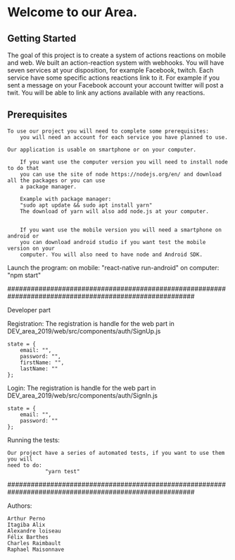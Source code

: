 Welcome to our Area.
=================

Getting Started
--------------

The goal of this project is to create a system of actions reactions on mobile and web.
We built an action-reaction system with webhooks.
You will have seven services at your disposition, for example Facebook, twitch.
Each service have some specific actions reactions link to it.
For example if you sent a message on your Facebook account your account twitter
will post a twit.
You will be able to link any actions available with any reactions.

Prerequisites
------------

    To use our project you will need to complete some prerequisites:
        you will need an account for each service you have planned to use.

    Our application is usable on smartphone or on your computer.

        If you want use the computer version you will need to install node to do that
        you can use the site of node https://nodejs.org/en/ and download all the packages or you can use
        a package manager.

        Example with package manager:
        "sudo apt update && sudo apt install yarn"
        The download of yarn will also add node.js at your computer.


        If you want use the mobile version you will need a smartphone on android or
        you can download android studio if you want test the mobile version on your
        computer. You will also need to have node and Android SDK.

Launch the program:
    on mobile: "react-native run-android"
    on computer: "npm start"




########################################################################################################

Developer part


Registration:
    The registration is handle for the web part in DEV_area_2019/web/src/components/auth/SignUp.js

    state = {
        email: "",
        password: "",
        firstName: "",
        lastName: ""
    };

Login:
    The registration is handle for the web part in DEV_area_2019/web/src/components/auth/SignIn.js

    state = {
        email: "",
        password: ""
    };



Running the tests:

    Our project have a series of automated tests, if you want to use them you will
    need to do:
                "yarn test"



########################################################################################################

Authors:

    Arthur Perno
    Itagiba Alix
    Alexandre loiseau
    Félix Barthes
    Charles Raimbault
    Raphael Maisonnave

